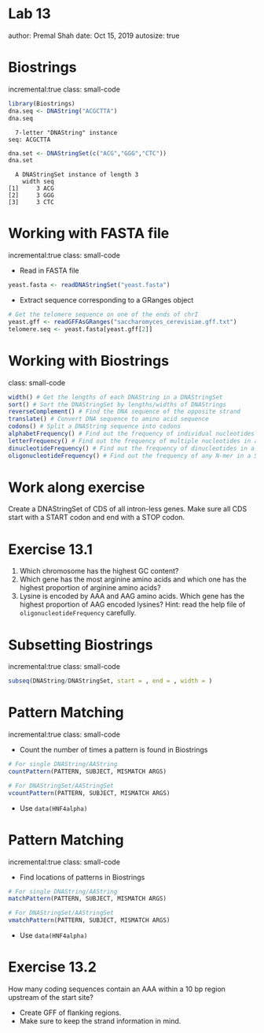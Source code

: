 Lab 13
========================================================
author: Premal Shah
date: Oct 15, 2019
autosize: true
<style>
.small-code pre code {
  font-size: 1em;
}
</style>

Biostrings
========================================================
incremental:true
class: small-code

```r
library(Biostrings)
dna.seq <- DNAString("ACGCTTA")
dna.seq
```

```
  7-letter "DNAString" instance
seq: ACGCTTA
```

```r
dna.set <- DNAStringSet(c("ACG","GGG","CTC"))
dna.set
```

```
  A DNAStringSet instance of length 3
    width seq
[1]     3 ACG
[2]     3 GGG
[3]     3 CTC
```

Working with FASTA file
========================================================
incremental:true
class: small-code
- Read in FASTA file

```r
yeast.fasta <- readDNAStringSet("yeast.fasta")
```
- Extract sequence corresponding to a GRanges object

```r
# Get the telomere sequence on one of the ends of chrI
yeast.gff <- readGFFAsGRanges("saccharomyces_cerevisiae.gff.txt")
telomere.seq <- yeast.fasta[yeast.gff[2]]
```

Working with Biostrings
========================================================
class: small-code

```r
width() # Get the lengths of each DNAString in a DNAStringSet
sort() # Sort the DNAStringSet by lengths/widths of DNAStrings
reverseComplement() # Find the DNA sequence of the opposite strand
translate() # Convert DNA sequence to amino acid sequence
codons() # Split a DNAString sequence into codons
alphabetFrequency() # Find out the frequency of individual nucleotides in a StringSet
letterFrequency() # Find out the frequency of multiple nucleotides in a StringSet
dinucleotideFrequency() # Find out the frequency of dinucleotides in a StringSet
oligonucleotideFrequency() # Find out the frequency of any N-mer in a StringSet
```

Work along exercise
========================================================
Create a DNAStringSet of CDS of all intron-less genes. Make sure all CDS start with a START codon and end with a STOP codon. 

Exercise 13.1
========================================================
1. Which chromosome has the highest GC content?
2. Which gene has the most arginine amino acids and which one has the highest proportion of arginine amino acids?
3. Lysine is encoded by AAA and AAG amino acids. Which gene has the highest proportion of AAG encoded lysines? Hint: read the help file of `oligonucleotideFrequency` carefully.

Subsetting Biostrings
========================================================
incremental:true
class: small-code

```r
subseq(DNAString/DNAStringSet, start = , end = , width = )
```

Pattern Matching
========================================================
incremental:true
class: small-code
- Count the number of times a pattern is found in Biostrings

```r
# For single DNAString/AAString
countPattern(PATTERN, SUBJECT, MISMATCH ARGS)

# For DNAStringSet/AAStringSet
vcountPattern(PATTERN, SUBJECT, MISMATCH ARGS)
```
- Use `data(HNF4alpha)`

Pattern Matching
========================================================
incremental:true
class: small-code
- Find locations of patterns in Biostrings

```r
# For single DNAString/AAString
matchPattern(PATTERN, SUBJECT, MISMATCH ARGS)

# For DNAStringSet/AAStringSet
vmatchPattern(PATTERN, SUBJECT, MISMATCH ARGS)
```
- Use `data(HNF4alpha)`

Exercise 13.2
========================================================
How many coding sequences contain an AAA within a 10 bp region upstream of the start site? 
  - Create GFF of flanking regions.
  - Make sure to keep the strand information in mind.
  

